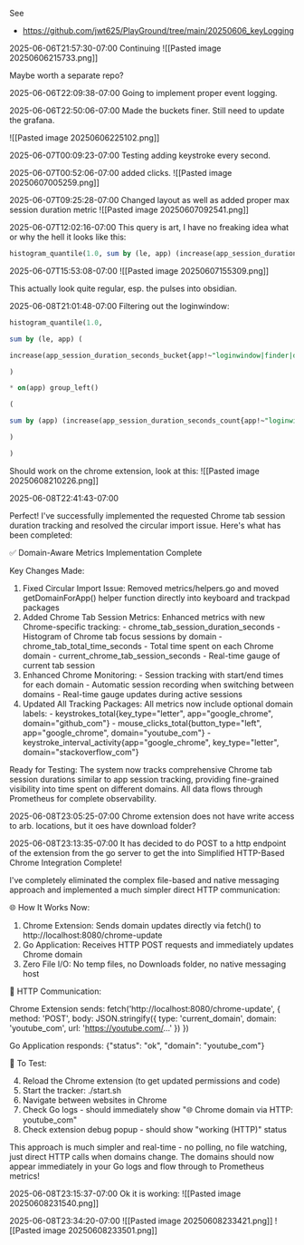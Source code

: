 See
- https://github.com/jwt625/PlayGround/tree/main/20250606_keyLogging

2025-06-06T21:57:30-07:00
Continuing
![[Pasted image 20250606215733.png]]

Maybe worth a separate repo?

2025-06-06T22:09:38-07:00
Going to implement proper event logging.

2025-06-06T22:50:06-07:00
Made the buckets finer. Still need to update the grafana.

![[Pasted image 20250606225102.png]]



2025-06-07T00:09:23-07:00
Testing adding keystroke every second.

2025-06-07T00:52:06-07:00
added clicks.
![[Pasted image 20250607005259.png]]

2025-06-07T09:25:28-07:00
Changed layout as well as added proper max session duration metric
![[Pasted image 20250607092541.png]]


2025-06-07T12:02:16-07:00
This query is art, I have no freaking idea what or why the hell it looks like this:
```SQL
histogram_quantile(1.0, sum by (le, app) (increase(app_session_duration_seconds_bucket[$__range])) * on(app) group_left() (sum by (app) (increase(app_session_duration_seconds_count[$__range])) > 0))
```


2025-06-07T15:53:08-07:00
![[Pasted image 20250607155309.png]]

This actually look quite regular, esp. the pulses into obsidian.

2025-06-08T21:01:48-07:00
Filtering out the loginwindow:
```SQL
histogram_quantile(1.0,

sum by (le, app) (

increase(app_session_duration_seconds_bucket{app!~"loginwindow|finder|dock|.*window.*"}[$__range])

)

* on(app) group_left()

(

sum by (app) (increase(app_session_duration_seconds_count{app!~"loginwindow|finder|dock|.*window.*"}[$__range])) > 10

)

)
```


Should work on the chrome extension, look at this:
![[Pasted image 20250608210226.png]]

2025-06-08T22:41:43-07:00

Perfect! I've successfully implemented the requested Chrome tab
  session duration tracking and resolved the circular import issue.
  Here's what has been completed:

  ✅ Domain-Aware Metrics Implementation Complete

  Key Changes Made:

  1. Fixed Circular Import Issue: Removed metrics/helpers.go and moved
  getDomainForApp() helper function directly into keyboard and trackpad
  packages
  2. Added Chrome Tab Session Metrics: Enhanced metrics with new
  Chrome-specific tracking:
    - chrome_tab_session_duration_seconds - Histogram of Chrome tab
  focus sessions by domain
    - chrome_tab_total_time_seconds - Total time spent on each Chrome
  domain
    - current_chrome_tab_session_seconds - Real-time gauge of current
  tab session
  3. Enhanced Chrome Monitoring:
    - Session tracking with start/end times for each domain
    - Automatic session recording when switching between domains
    - Real-time gauge updates during active sessions
  4. Updated All Tracking Packages: All metrics now include optional
  domain labels:
    - keystrokes_total{key_type="letter", app="google_chrome", 
  domain="github_com"}
    - mouse_clicks_total{button_type="left", app="google_chrome", 
  domain="youtube_com"}
    - keystroke_interval_activity{app="google_chrome", 
  key_type="letter", domain="stackoverflow_com"}

  Ready for Testing:
  The system now tracks comprehensive Chrome tab session durations
  similar to app session tracking, providing fine-grained visibility
  into time spent on different domains. All data flows through
  Prometheus for complete observability.


2025-06-08T23:05:25-07:00
Chrome extension does not have write access to arb. locations, but it oes have download folder?



2025-06-08T23:13:35-07:00
It has decided to do POST to a http endpoint of the extension from the go server to get the into
 Simplified HTTP-Based Chrome Integration Complete!

  I've completely eliminated the complex file-based and native messaging
   approach and implemented a much simpler direct HTTP communication:

  🌐 How It Works Now:

  1. Chrome Extension: Sends domain updates directly via fetch() to
  http://localhost:8080/chrome-update
  2. Go Application: Receives HTTP POST requests and immediately updates
   Chrome domain
  3. Zero File I/O: No temp files, no Downloads folder, no native
  messaging host

  📡 HTTP Communication:

  Chrome Extension sends:
  fetch('http://localhost:8080/chrome-update', {
    method: 'POST',
    body: JSON.stringify({
      type: 'current_domain',
      domain: 'youtube_com',
      url: 'https://youtube.com/...'
    })
  })

  Go Application responds:
  {"status": "ok", "domain": "youtube_com"}

  🚀 To Test:

  4. Reload the Chrome extension (to get updated permissions and code)
  5. Start the tracker: ./start.sh
  6. Navigate between websites in Chrome
  7. Check Go logs - should immediately show "🌐 Chrome domain via HTTP:
   youtube_com"
  8. Check extension debug popup - should show "working (HTTP)" status

  This approach is much simpler and real-time - no polling, no file
  watching, just direct HTTP calls when domains change. The domains
  should now appear immediately in your Go logs and flow through to
  Prometheus metrics!

2025-06-08T23:15:37-07:00
Ok it is working:
![[Pasted image 20250608231540.png]]

2025-06-08T23:34:20-07:00
![[Pasted image 20250608233421.png]]
![[Pasted image 20250608233501.png]]

